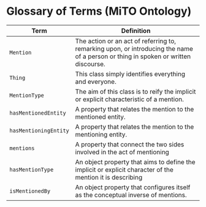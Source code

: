 # Glossary of Terms (MiTO Ontology)

|Term|Definition|
|-------------|-----------------------------------------------------------------------------------------------------------------------------------------------------------|
|`Mention`| The action or an act of referring to, remarking upon, or introducing the name of a person or thing in spoken or written discourse.|
|`Thing`| This class simply identifies everything and everyone.|
|`MentionType`| The aim of this class is to reify the implicit or explicit characteristic of a mention.
|`hasMentionedEntity`| A property that relates the mention to the mentioned entity.|
|`hasMentioningEntity`| A property that relates the mention to the mentioning entity.|
|`mentions`| A property that connect the two sides involved in the act of mentioning|
|`hasMentionType`| An object property that aims to define the implicit or explicit character of the mention it is describing|
|`isMentionedBy`| An object property that configures itself as the conceptual inverse of mentions.|
